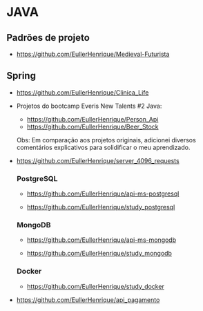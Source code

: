 # JAVA

## Padrões de projeto

- https://github.com/EullerHenrique/Medieval-Futurista

## Spring

- https://github.com/EullerHenrique/Clinica_Life

- Projetos do bootcamp Everis New Talents #2 Java:
  
   - https://github.com/EullerHenrique/Person_Api
   - https://github.com/EullerHenrique/Beer_Stock

  Obs: Em comparação aos projetos originais, adicionei diversos comentários explicativos para solidificar o meu aprendizado.

- https://github.com/EullerHenrique/server_4096_requests


  ### PostgreSQL

    - https://github.com/EullerHenrique/api-ms-postgresql

     - https://github.com/EullerHenrique/study_postgresql

  ### MongoDB

    - https://github.com/EullerHenrique/api-ms-mongodb

     - https://github.com/EullerHenrique/study_mongodb
  
  ### Docker
   
    - https://github.com/EullerHenrique/study_docker

- https://github.com/EullerHenrique/api_pagamento


